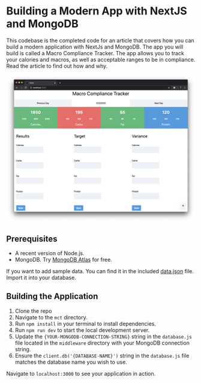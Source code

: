 # Building a Modern App with NextJS and MongoDB

This codebase is the completed code for an article that covers how you can build a modern application with NextJs and MongoDB. The app you will build is called a Macro Compliance Tracker. The app allows you to track your calories and macros, as well as acceptable ranges to be in compliance. Read the article to find out how and why.

![MCT App](./article/images/mct-app.png)

## Prerequisites

- A recent version of Node.js.
- MongoDB. Try [MongoDB Atlas](https://www.mongodb.com/download-center) for free.

If you want to add sample data. You can find it in the included [data.json](./data.json) file. Import it into your database.

## Building the Application

1. Clone the repo
2. Navigate to the `mct` directory.
3. Run `npm install` in your terminal to install dependencies.
4. Run `npm run dev` to start the local development server.
5. Update the `{YOUR-MONGODB-CONNECTION-STRING}` string in the `database.js` file located in the `middleware` directory with your MongoDB connection string.
6. Ensure the `client.db('{DATABASE-NAME}')` string in the `database.js` file matches the database name you wish to use.

Navigate to `localhost:3000` to see your application in action. 